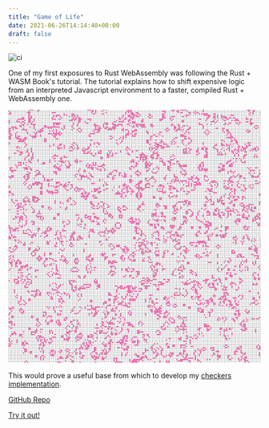 ```yaml
---
title: "Game of Life"
date: 2021-06-26T14:14:40+00:00
draft: false
---
```


![ci](https://github.com/sarsoo/game-of-life/actions/workflows/test.yml/badge.svg)

One of my first exposures to Rust WebAssembly was following the Rust + WASM Book's tutorial. The tutorial explains how to shift expensive logic from an interpreted Javascript environment to a faster, compiled Rust + WebAssembly one.

![example](gameoflife1.png)

This would prove a useful base from which to develop my [checkers implementation](/posts/draught).

[GitHub Repo](https://github.com/sarsoo/game-of-life)

[Try it out!](https://life.sarsoo.xyz/)